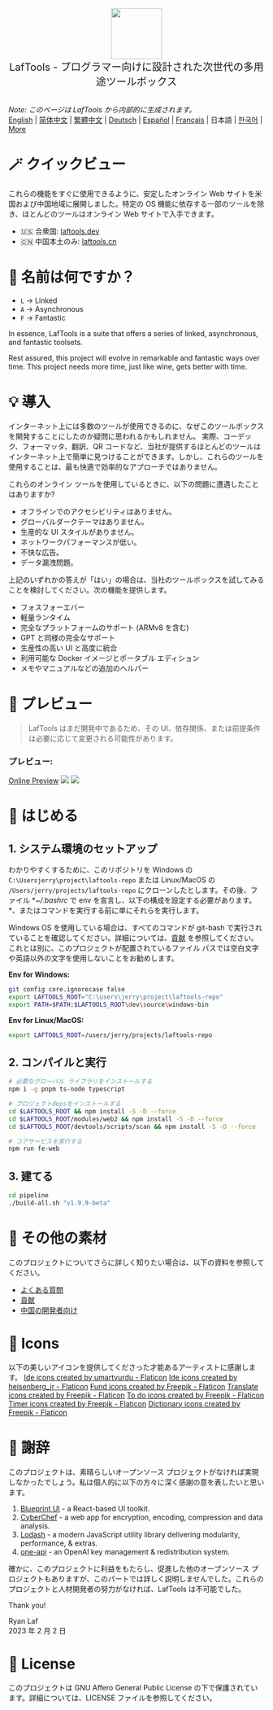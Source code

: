 <p align="center">
<img width="100" src="https://github.com/work7z/LafTools/blob/dev/modules/web2/public/static/icon.png?raw=true"></img>
<br>
<span style="font-size:20px">LafTools - プログラマー向けに設計された次世代の多用途ツールボックス
</span>
<!-- <center>
<div style="text-align:center;">
<a target="_blank" href="http://cloud.laftools.cn">LafTools の Insider バージョンをプレビューする</a>
</div>
</center> -->
<br><br>
</p>

<i>Note: このページは LafTools から内部的に生成されます。</i> <br/> [English](/docs/en_US/README.md)  |  [简体中文](/docs/zh_CN/README.md)  |  [繁體中文](/docs/zh_HK/README.md)  |  [Deutsch](/docs/de/README.md)  |  [Español](/docs/es/README.md)  |  [Français](/docs/fr/README.md)  |  日本語  |  [한국어](/docs/ko/README.md) | [More](/docs/) <br/>

# 🪄 クイックビュー

これらの機能をすぐに使用できるように、安定したオンライン Web サイトを米国および中国地域に展開しました。特定の OS 機能に依存する一部のツールを除き、ほとんどのツールはオンライン Web サイトで入手できます。

- 🇺🇸 合衆国: [laftools.dev](https://laftools.dev)
- 🇨🇳 中国本土のみ: [laftools.cn](https://laftools.cn)

# 🔋 名前は何ですか？

- `L` -> Linked
- `A` -> Asynchronous
- `F` -> Fantastic

In essence, LafTools is a suite that offers a series of linked, asynchronous, and fantastic toolsets.

Rest assured, this project will evolve in remarkable and fantastic ways over time. This project needs more time, just like wine, gets better with time.

# 💡 導入

インターネット上には多数のツールが使用できるのに、なぜこのツールボックスを開発することにしたのか疑問に思われるかもしれません。 実際、コーデック、フォーマッタ、翻訳、QR コードなど、当社が提供するほとんどのツールはインターネット上で簡単に見つけることができます。しかし、これらのツールを使用することは、最も快適で効率的なアプローチではありません。

これらのオンライン ツールを使用しているときに、以下の問題に遭遇したことはありますか?

- オフラインでのアクセシビリティはありません。
- グローバルダークテーマはありません。
- 生産的な UI スタイルがありません。
- ネットワークパフォーマンスが低い。
- 不快な広告。
- データ漏洩問題。

上記のいずれかの答えが「はい」の場合は、当社のツールボックスを試してみることを検討してください。次の機能を提供します。

- フォスフォーエバー
- 軽量ランタイム
- 完全なプラットフォームのサポート (ARMv8 を含む)
- GPT と同様の完全なサポート
- 生産性の高い UI と高度に統合
- 利用可能な Docker イメージとポータブル エディション
- メモやマニュアルなどの追加のヘルパー

# 🌠 プレビュー

> LafTools はまだ開発中であるため、その UI、依存関係、または前提条件は必要に応じて変更される可能性があります。

### プレビュー:

[Online Preview](http://laftools.dev)
![](https://github.com/work7z/LafTools/blob/dev/devtools/images/preview.png?raw=true)
![](https://github.com/work7z/LafTools/blob/dev/devtools/images/preview-dark.png?raw=true)

# 🚀 はじめる

## 1. システム環境のセットアップ

わかりやすくするために、このリポジトリを Windows の `C:\Usersjerry\project\laftools-repo` または Linux/MacOS の `/Users/jerry/projects/laftools-repo` にクローンしたとします。その後、ファイル **~/.bashrc* で env を宣言し、以下の構成を設定する必要があります。 *、またはコマンドを実行する前に単にそれらを実行します。

Windows OS を使用している場合は、すべてのコマンドが git-bash で実行されていることを確認してください。詳細については、[貢献](/docs/ja/CONTRIBUTION.md) を参照してください。これとは別に、このプロジェクトが配置されているファイル パスでは空白文字や英語以外の文字を使用しないことをお勧めします。

**Env for Windows:**

```bash
git config core.ignorecase false
export LAFTOOLS_ROOT="C:\users\jerry\project\laftools-repo"
export PATH=$PATH:$LAFTOOLS_ROOT\dev\source\windows-bin
```

**Env for Linux/MacOS:**

```bash
export LAFTOOLS_ROOT=/users/jerry/projects/laftools-repo
```

## 2. コンパイルと実行

```bash
# 必要なグローバル ライブラリをインストールする
npm i -g pnpm ts-node typescript

# プロジェクトdepsをインストールする
cd $LAFTOOLS_ROOT && npm install -S -D --force
cd $LAFTOOLS_ROOT/modules/web2 && npm install -S -D --force
cd $LAFTOOLS_ROOT/devtools/scripts/scan && npm install -S -D --force

# コアサービスを実行する
npm run fe-web

```

## 3. 建てる

```bash
cd pipeline
./build-all.sh "v1.9.9-beta"
```

# 📑 その他の素材

このプロジェクトについてさらに詳しく知りたい場合は、以下の資料を参照してください。

- [よくある質問](/docs/ja/FAQ.md)
- [貢献](/docs/ja/CONTRIBUTION.md)
- [中国の開発者向け](/devtools/notes/common/issues.md)

# 💐 Icons

以下の美しいアイコンを提供してくださった才能あるアーティストに感謝します。
<a href="https://www.flaticon.com/free-icons/ide" title="ide icons">Ide icons created by umartvurdu - Flaticon</a>
<a href="https://www.flaticon.com/free-icons/ide" title="ide icons">Ide icons created by heisenberg_jr - Flaticon</a>
<a href="https://www.flaticon.com/free-icons/fund" title="fund icons">Fund icons created by Freepik - Flaticon</a>
<a href="https://www.flaticon.com/free-icons/translate" title="translate icons">Translate icons created by Freepik - Flaticon</a>
<a href="https://www.flaticon.com/free-icons/to-do" title="to do icons">To do icons created by Freepik - Flaticon</a>
<a href="https://www.flaticon.com/free-icons/timer" title="timer icons">Timer icons created by Freepik - Flaticon</a>
<a href="https://www.flaticon.com/free-icons/dictionary" title="dictionary icons">Dictionary icons created by Freepik - Flaticon</a>

# 🙏 謝辞

このプロジェクトは、素晴らしいオープンソース プロジェクトがなければ実現しなかったでしょう。私は個人的に以下の方々に深く感謝の意を表したいと思います。

1. [Blueprint UI](https://blueprintjs.com/) - a React-based UI toolkit.
1. [CyberChef](https://github.com/gchq/CyberChef/tree/master) - a web app for encryption, encoding, compression and data analysis.
1. [Lodash](https://github.com/lodash/lodash) - a modern JavaScript utility library delivering modularity, performance, & extras.
1. [one-api](https://github.com/songquanpeng/one-api) - an OpenAI key management & redistribution system.

確かに、このプロジェクトに利益をもたらし、促進した他のオープンソース プロジェクトもありますが、このパートでは詳しく説明しませんでした。これらのプロジェクトと人材開発者の努力がなければ、LafTools は不可能でした。

Thank you!

Ryan Laf  
2023 年 2 月 2 日

# 🪪 License

このプロジェクトは GNU Affero General Public License の下で保護されています。詳細については、LICENSE ファイルを参照してください。
